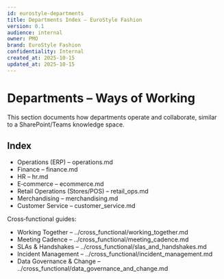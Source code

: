 ```yaml
---
id: eurostyle-departments
title: Departments Index – EuroStyle Fashion
version: 0.1
audience: internal
owner: PMO
brand: EuroStyle Fashion
confidentiality: Internal
created_at: 2025-10-15
updated_at: 2025-10-15
---
```


# Departments – Ways of Working

This section documents how departments operate and collaborate, similar to a SharePoint/Teams knowledge space.

## Index
- Operations (ERP) – operations.md
- Finance – finance.md
- HR – hr.md
- E‑commerce – ecommerce.md
- Retail Operations (Stores/POS) – retail_ops.md
- Merchandising – merchandising.md
- Customer Service – customer_service.md

Cross‑functional guides:
- Working Together – ../cross_functional/working_together.md
- Meeting Cadence – ../cross_functional/meeting_cadence.md
- SLAs & Handshakes – ../cross_functional/slas_and_handshakes.md
- Incident Management – ../cross_functional/incident_management.md
- Data Governance & Change – ../cross_functional/data_governance_and_change.md
